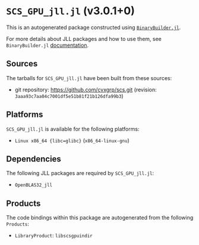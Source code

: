 # `SCS_GPU_jll.jl` (v3.0.1+0)

This is an autogenerated package constructed using [`BinaryBuilder.jl`](https://github.com/JuliaPackaging/BinaryBuilder.jl).

For more details about JLL packages and how to use them, see `BinaryBuilder.jl` [documentation](https://juliapackaging.github.io/BinaryBuilder.jl/dev/jll/).

## Sources

The tarballs for `SCS_GPU_jll.jl` have been built from these sources:

* git repository: https://github.com/cvxgrp/scs.git (revision: `3aaa93c7aa04c7001df5e51b81f21b126dfa99b3`)

## Platforms

`SCS_GPU_jll.jl` is available for the following platforms:

* `Linux x86_64 {libc=glibc}` (`x86_64-linux-gnu`)

## Dependencies

The following JLL packages are required by `SCS_GPU_jll.jl`:

* `OpenBLAS32_jll`

## Products

The code bindings within this package are autogenerated from the following `Products`:

* `LibraryProduct`: `libscsgpuindir`
